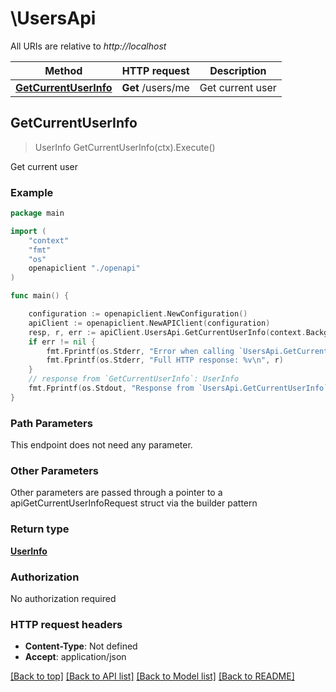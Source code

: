 # \UsersApi

All URIs are relative to *http://localhost*

Method | HTTP request | Description
------------- | ------------- | -------------
[**GetCurrentUserInfo**](UsersApi.md#GetCurrentUserInfo) | **Get** /users/me | Get current user



## GetCurrentUserInfo

> UserInfo GetCurrentUserInfo(ctx).Execute()

Get current user



### Example

```go
package main

import (
    "context"
    "fmt"
    "os"
    openapiclient "./openapi"
)

func main() {

    configuration := openapiclient.NewConfiguration()
    apiClient := openapiclient.NewAPIClient(configuration)
    resp, r, err := apiClient.UsersApi.GetCurrentUserInfo(context.Background()).Execute()
    if err != nil {
        fmt.Fprintf(os.Stderr, "Error when calling `UsersApi.GetCurrentUserInfo``: %v\n", err)
        fmt.Fprintf(os.Stderr, "Full HTTP response: %v\n", r)
    }
    // response from `GetCurrentUserInfo`: UserInfo
    fmt.Fprintf(os.Stdout, "Response from `UsersApi.GetCurrentUserInfo`: %v\n", resp)
}
```

### Path Parameters

This endpoint does not need any parameter.

### Other Parameters

Other parameters are passed through a pointer to a apiGetCurrentUserInfoRequest struct via the builder pattern


### Return type

[**UserInfo**](UserInfo.md)

### Authorization

No authorization required

### HTTP request headers

- **Content-Type**: Not defined
- **Accept**: application/json

[[Back to top]](#) [[Back to API list]](../README.md#documentation-for-api-endpoints)
[[Back to Model list]](../README.md#documentation-for-models)
[[Back to README]](../README.md)

